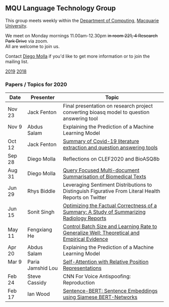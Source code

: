 
## MQU Language Technology Group


This group meets weekly within the
[Department of Computing](http://comp.mq.edu.au), [Macquarie University](https://www.mq.edu.au/).

We meet on Monday mornings 11.00am-12.30pm <s>in room 221, 4 Research Park Drive</s> via zoom.  
All are welcome to join us.

Contact [Diego Molla](http://web.science.mq.edu.au/~diego/) if you'd like to get more information or to join the mailing list. 

[2019](/2019/README.md) [2018](/2018/README.md)

### Papers / Topics for 2020

Date | Presenter | Topic
----- | --------- | -----
Nov 23 &nbsp;&nbsp; | Jack Fenton | Final presentation on research project converting bioasq model to question answering tool
Nov 9 &nbsp;&nbsp; | Abdus Salam | Explaining the Prediction of a Machine Learning Model
Oct 12 &nbsp;&nbsp; | Jack Fenton | [Summary of Covid-19 literature extraction and question answering tools](/presentations/2020-10-12-JackFenton.pptx)
Sep 28 &nbsp;&nbsp; | Diego Molla | Reflections on CLEF2020 and BioASQ8b
Aug 31 &nbsp;&nbsp; | Diego Molla | [Query Focused Multi-document Summarisation of Biomedical Texts](https://arxiv.org/abs/2008.11986)
Jun 29 &nbsp;&nbsp; | Rhys Biddle | Leveraging Sentiment Distributions to Distinguish Figurative From Literal Health Reports on Twitter
Jun 15 &nbsp;&nbsp; | Sonit Singh | [Optimizing the Factual Correctness of a Summary: A Study of Summarizing Radiology Reports](https://arxiv.org/abs/1911.02541)
May 11 &nbsp;&nbsp; | Fengxiang He | [Control Batch Size and Learning Rate to Generalize Well: Theoretical and Empirical Evidence](http://papers.nips.cc/paper/8398-control-batch-size-and-learning-rate-to-generalize-well-theoretical-and-empirical-evidence)
Apr 20 &nbsp;&nbsp; | Abdus Salam | Explaining the Prediction of a Machine Learning Model
Mar 9 &nbsp;&nbsp; | Paria Jamshid Lou | [Self-Attention with Relative Position Representations](https://www.aclweb.org/anthology/N18-2074.pdf)
Feb 24 &nbsp;&nbsp; | Steve Cassidy | CNN For Voice Antispoofing: Reproduction
Feb 17 &nbsp;&nbsp; | Ian Wood | [Sentence-BERT: Sentence Embeddings using Siamese BERT-Networks](https://www.aclweb.org/anthology/D19-1410/)
